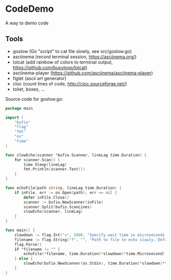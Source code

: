 # CodeDemo
A way to demo code

## Tools

* goslow (Go "script" to cat file slowly, see src/goslow.go)
* asciinema (record terminal session, https://asciinema.org/)
* lolcat (add rainbow of colors to terminal output, https://github.com/busyloop/lolcat)
* asciinema-player (https://github.com/asciinema/asciinema-player)
* figlet (ascii art generator)
* cloc (count lines of code, http://cloc.sourceforge.net/)
* toilet, boxes, ...



Source code for goslow.go:

```Go
package main

import (
	"bufio"
	"flag"
	"fmt"
	"os"
	"time"
)

func slowEcho(scanner *bufio.Scanner, lineLag time.Duration) {
	for scanner.Scan() {
		time.Sleep(lineLag)
		fmt.Println(scanner.Text())
	}
}

func echoFile(path string, lineLag time.Duration) {
	if inFile, err := os.Open(path); err == nil {
		defer inFile.Close()
		scanner := bufio.NewScanner(inFile)
		scanner.Split(bufio.ScanLines)
		slowEcho(scanner, lineLag)
	}
}

func main() {
	slowdown := flag.Int("s", 1000, "Specify wait time in microseconds between each line. Defaults to 1000.")
	filename := flag.String("f", "", "Path to file to echo slowly. Defaults to <stdin>")
	flag.Parse()
	if *filename != "" {
		echoFile(*filename, time.Duration(*slowdown)*time.Microsecond)
	} else {
		slowEcho(bufio.NewScanner(os.Stdin), time.Duration(*slowdown)*time.Microsecond)
	}
}
```

